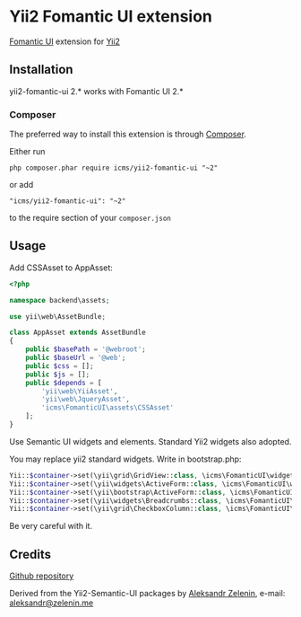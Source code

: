 # Yii2 Fomantic UI extension

[Fomantic UI](http://fomantic-ui.com) extension for [Yii2](http://www.yiiframework.com)

## Installation

yii2-fomantic-ui 2.* works with Fomantic UI 2.*

### Composer

The preferred way to install this extension is through [Composer](http://getcomposer.org/).

Either run

```
php composer.phar require icms/yii2-fomantic-ui "~2"
```

or add

```
"icms/yii2-fomantic-ui": "~2"
```

to the require section of your ```composer.json```

## Usage

Add CSSAsset to AppAsset:

```php
<?php

namespace backend\assets;

use yii\web\AssetBundle;

class AppAsset extends AssetBundle
{
    public $basePath = '@webroot';
    public $baseUrl = '@web';
    public $css = [];
    public $js = [];
    public $depends = [
        'yii\web\YiiAsset',
        'yii\web\JqueryAsset',
        'icms\FomanticUI\assets\CSSAsset'
    ];
}
```

Use Semantic UI widgets and elements. Standard Yii2 widgets also adopted.

You may replace yii2 standard widgets. Write in bootstrap.php:

```php
Yii::$container->set(\yii\grid\GridView::class, \icms\FomanticUI\widgets\GridView::class);
Yii::$container->set(\yii\widgets\ActiveForm::class, \icms\FomanticUI\widgets\ActiveForm::class);
Yii::$container->set(\yii\bootstrap\ActiveForm::class, \icms\FomanticUI\widgets\ActiveForm::class);
Yii::$container->set(\yii\widgets\Breadcrumbs::class, \icms\FomanticUI\collections\Breadcrumb::class);
Yii::$container->set(\yii\grid\CheckboxColumn::class, \icms\FomanticUI\widgets\CheckboxColumn::class);
```

Be very careful with it.

## Credits

[Github repository](https://github.com/seaeagle1/yii2-fomantic-ui)

Derived from the Yii2-Semantic-UI packages by
[Aleksandr Zelenin](https://github.com/zelenin/), e-mail: [aleksandr@zelenin.me](mailto:aleksandr@zelenin.me)
